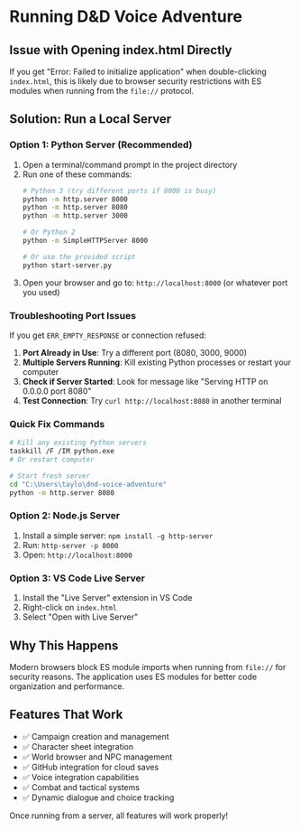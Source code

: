 # Running D&D Voice Adventure

## Issue with Opening index.html Directly

If you get "Error: Failed to initialize application" when double-clicking `index.html`, this is likely due to browser security restrictions with ES modules when running from the `file://` protocol.

## Solution: Run a Local Server

### Option 1: Python Server (Recommended)
1. Open a terminal/command prompt in the project directory
2. Run one of these commands:
   ```bash
   # Python 3 (try different ports if 8000 is busy)
   python -m http.server 8000
   python -m http.server 8080
   python -m http.server 3000
   
   # Or Python 2
   python -m SimpleHTTPServer 8000
   
   # Or use the provided script
   python start-server.py
   ```
3. Open your browser and go to: `http://localhost:8000` (or whatever port you used)

### Troubleshooting Port Issues
If you get `ERR_EMPTY_RESPONSE` or connection refused:
1. **Port Already in Use**: Try a different port (8080, 3000, 9000)
2. **Multiple Servers Running**: Kill existing Python processes or restart your computer
3. **Check if Server Started**: Look for message like "Serving HTTP on 0.0.0.0 port 8080"
4. **Test Connection**: Try `curl http://localhost:8080` in another terminal

### Quick Fix Commands
```bash
# Kill any existing Python servers
taskkill /F /IM python.exe
# Or restart computer

# Start fresh server
cd "C:\Users\taylo\dnd-voice-adventure"
python -m http.server 8080
```

### Option 2: Node.js Server
1. Install a simple server: `npm install -g http-server`
2. Run: `http-server -p 8000`
3. Open: `http://localhost:8000`

### Option 3: VS Code Live Server
1. Install the "Live Server" extension in VS Code
2. Right-click on `index.html`
3. Select "Open with Live Server"

## Why This Happens

Modern browsers block ES module imports when running from `file://` for security reasons. The application uses ES modules for better code organization and performance.

## Features That Work
- ✅ Campaign creation and management
- ✅ Character sheet integration
- ✅ World browser and NPC management  
- ✅ GitHub integration for cloud saves
- ✅ Voice integration capabilities
- ✅ Combat and tactical systems
- ✅ Dynamic dialogue and choice tracking

Once running from a server, all features will work properly!